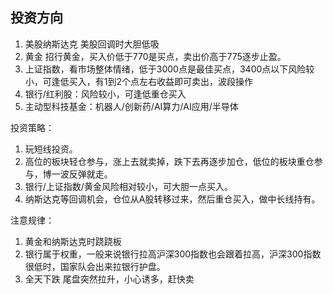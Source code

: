 ## 投资方向
1. 美股纳斯达克 美股回调时大胆低吸
2. 黄金  招行黄金，买入价低于770是买点，卖出价高于775逐步止盈。
3. 上证指数，看市场整体情绪，低于3000点是最佳买点，3400点以下风险较小，可逢低买入，有1到2个点左右收益即可卖出，波段操作
4. 银行/红利股：风险较小，可逢低重仓买入
5. 主动型科技基金：机器人/创新药/AI算力/AI应用/半导体

投资策略：
1. 玩短线投资。
2. 高位的板块轻仓参与，涨上去就卖掉，跌下去再逐步加仓，低位的板块重仓参与，博一波反弹就走。
3. 银行/上证指数/黄金风险相对较小，可大胆一点买入。
4. 纳斯达克等回调机会，仓位从A股转移过来，然后重仓买入，做中长线持有。

注意规律：
1. 黄金和纳斯达克时跷跷板
2. 银行属于权重，一般来说银行拉高沪深300指数也会跟着拉高，沪深300指数很低时，国家队会出来拉银行护盘。
3. 全天下跌 尾盘突然拉升，小心诱多，赶快卖
